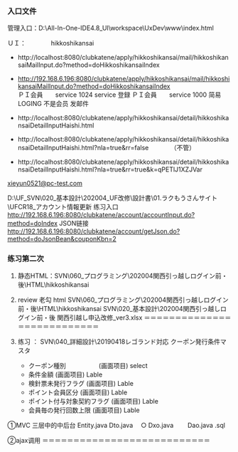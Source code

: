 
### 入口文件
管理入口：D:\All-In-One-IDE4.8_UI\workspace\UxDev\www\index.html


ＵＩ：　　　　hikkoshikansai

+ http://localhost:8080/clubkatene/apply/hikkoshikansai/mail/hikkoshikansaiMailInput.do?method=doHikkoshikansaiIndex	
+ http://192.168.6.196:8080/clubkatene/apply/hikkoshikansai/mail/hikkoshikansaiMailInput.do?method=doHikkoshikansaiIndex	
ＰＩ会員　　service 1024        service 登録
ＰＩ会員　　service 1000    简易LOGING
不是会员         发邮件
+ http://localhost:8080/clubkatene/apply/hikkoshikansai/detail/hikkoshikansaiDetailInputHaishi.html	

+ http://localhost:8080/clubkatene/apply/hikkoshikansai/detail/hikkoshikansaiDetailInputHaishi.html?nla=true&rr=false　　　　（不管）
　　
+ http://localhost:8080/clubkatene/apply/hikkoshikansai/detail/hikkoshikansaiDetailInputHaishi.html?nla=true&rr=true&k=qPETlJ1XZJVar

xieyun0521@pc-test.com

D:\UF_SVN\020_基本設計\202004_UF改修\設計書\01.ラクもうさんサイト\UFCR18_アカウント情報更新
练习入口
http://192.168.6.196:8080/clubkatene/account/accountInput.do?method=doIndex
JSON链接
http://192.168.6.196:8080/clubkatene/account/getJson.do?method=doJsonBean&couponKbn=2



### 练习第二次
1. 静态HTML：SVN\060_プログラミング\202004関西引っ越しログイン前・後\HTML\hikkoshikansai

2.  review  老勾  html    SVN\060_プログラミング\202004関西引っ越しログイン前・後\HTML\hikkoshikansai
SVN\020_基本設計\202004関西引っ越しログイン前・後   関西引越し申込改修_ver3.xlsx
＝＝＝＝＝＝＝＝＝＝＝＝＝＝＝＝＝＝＝＝＝＝＝＝＝＝＝
3. 练习  ：
SVN\040_詳細設計\20190418レゴランド対応
クーポン発行条件マスタ
    + クーポン種別　　　　　          (画面项目)  select
    + 条件金額                       (画面项目)  Lable
    + 検針票未発行フラグ              (画面项目)  Lable
    + ポイント会員区分                (画面项目)  Lable
    + ポイント付与対象契約フラグ       (画面项目)  Lable
    + 会員毎の発行回数上限             (画面项目)  Lable

①MVC  三层中的中后台
         Entity.java
         Dto.java       　○
         Dxo.java　　
         Dao.java
        .sql

②ajax调用
＝＝＝＝＝＝＝＝＝＝＝＝＝＝＝＝＝＝＝＝＝＝＝＝＝＝＝


